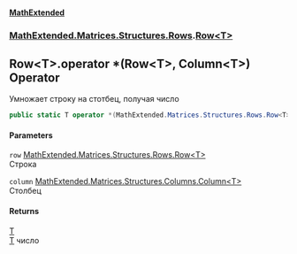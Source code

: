 #### [MathExtended](index.md 'index')
### [MathExtended.Matrices.Structures.Rows](MathExtended_Matrices_Structures_Rows.md 'MathExtended.Matrices.Structures.Rows').[Row&lt;T&gt;](MathExtended_Matrices_Structures_Rows_Row_T_.md 'MathExtended.Matrices.Structures.Rows.Row&lt;T&gt;')
## Row&lt;T&gt;.operator *(Row&lt;T&gt;, Column&lt;T&gt;) Operator
Умножает строку на стотбец, получая число  
```csharp
public static T operator *(MathExtended.Matrices.Structures.Rows.Row<T> row, MathExtended.Matrices.Structures.Columns.Column<T> column);
```
#### Parameters
<a name='MathExtended_Matrices_Structures_Rows_Row_T__op_Multiply(MathExtended_Matrices_Structures_Rows_Row_T__MathExtended_Matrices_Structures_Columns_Column_T_)_row'></a>
`row` [MathExtended.Matrices.Structures.Rows.Row&lt;](MathExtended_Matrices_Structures_Rows_Row_T_.md 'MathExtended.Matrices.Structures.Rows.Row&lt;T&gt;')[T](MathExtended_Matrices_Structures_Rows_Row_T_.md#MathExtended_Matrices_Structures_Rows_Row_T__T 'MathExtended.Matrices.Structures.Rows.Row&lt;T&gt;.T')[&gt;](MathExtended_Matrices_Structures_Rows_Row_T_.md 'MathExtended.Matrices.Structures.Rows.Row&lt;T&gt;')  
Строка
  
<a name='MathExtended_Matrices_Structures_Rows_Row_T__op_Multiply(MathExtended_Matrices_Structures_Rows_Row_T__MathExtended_Matrices_Structures_Columns_Column_T_)_column'></a>
`column` [MathExtended.Matrices.Structures.Columns.Column&lt;](MathExtended_Matrices_Structures_Columns_Column_T_.md 'MathExtended.Matrices.Structures.Columns.Column&lt;T&gt;')[T](MathExtended_Matrices_Structures_Rows_Row_T_.md#MathExtended_Matrices_Structures_Rows_Row_T__T 'MathExtended.Matrices.Structures.Rows.Row&lt;T&gt;.T')[&gt;](MathExtended_Matrices_Structures_Columns_Column_T_.md 'MathExtended.Matrices.Structures.Columns.Column&lt;T&gt;')  
Столбец
  
#### Returns
[T](MathExtended_Matrices_Structures_Rows_Row_T_.md#MathExtended_Matrices_Structures_Rows_Row_T__T 'MathExtended.Matrices.Structures.Rows.Row&lt;T&gt;.T')  
[T](MathExtended_Matrices_Structures_Rows_Row_T_.md#MathExtended_Matrices_Structures_Rows_Row_T__T 'MathExtended.Matrices.Structures.Rows.Row&lt;T&gt;.T') число
